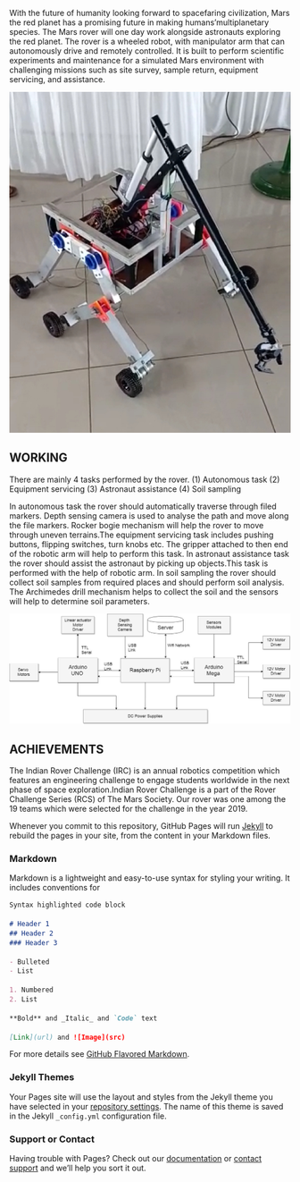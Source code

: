 

With the future of humanity looking forward to spacefaring civilization, Mars the red planet has a promising future in making humans’multiplanetary species. The Mars rover will one day work alongside astronauts exploring the red planet. The rover is a wheeled robot, with manipulator arm that can autonomously drive and remotely controlled. It is built to perform scientific experiments and maintenance for a simulated Mars environment with challenging missions such as site survey, sample return, equipment servicing, and assistance.

![](rover.jpg)


## WORKING

There are mainly 4 tasks performed by the rover.
(1) Autonomous task
(2) Equipment servicing
(3) Astronaut assistance
(4) Soil sampling


In autonomous task the rover should automatically traverse through filed markers. Depth sensing camera is used to analyse the path and move along the file markers. Rocker bogie mechanism will help the rover to move through uneven terrains.The equipment servicing task includes pushing buttons, flipping switches, turn knobs etc. The gripper attached to then end of the robotic arm will help to perform this task. In astronaut assistance task the rover should assist the astronaut by picking up objects.This task is performed with the help of robotic arm. In soil sampling the rover should collect soil samples from required places and should perform soil analysis. The Archimedes drill mechanism helps to collect the soil and the sensors will help to determine soil parameters.


![](block.jpg)


## ACHIEVEMENTS

The Indian Rover Challenge (IRC) is an annual robotics competition which features an engineering challenge to engage students worldwide in the next phase of space exploration.Indian Rover Challenge is a part of the Rover Challenge Series (RCS) of The Mars Society. Our rover was one among the 19 teams which were selected for the challenge in the year 2019.


Whenever you commit to this repository, GitHub Pages will run [Jekyll](https://jekyllrb.com/) to rebuild the pages in your site, from the content in your Markdown files.

### Markdown

Markdown is a lightweight and easy-to-use syntax for styling your writing. It includes conventions for

```markdown
Syntax highlighted code block

# Header 1
## Header 2
### Header 3

- Bulleted
- List

1. Numbered
2. List

**Bold** and _Italic_ and `Code` text

[Link](url) and ![Image](src)
```

For more details see [GitHub Flavored Markdown](https://guides.github.com/features/mastering-markdown/).

### Jekyll Themes

Your Pages site will use the layout and styles from the Jekyll theme you have selected in your [repository settings](https://github.com/zodiac-robotics/AgRobot1/settings). The name of this theme is saved in the Jekyll `_config.yml` configuration file.

### Support or Contact

Having trouble with Pages? Check out our [documentation](https://help.github.com/categories/github-pages-basics/) or [contact support](https://github.com/contact) and we’ll help you sort it out.
